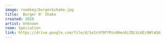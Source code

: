 ```yaml
---
image: roomkey/burger&shake.jpg
title:  Burger N' Shake
created: 2020
artist: Unknown
room: Speciation
link: https://drive.google.com/file/d/1eIntF9FYMinOHenAiIDLVL6Ez9WYaQ4x/view?usp=sharing
---
```




